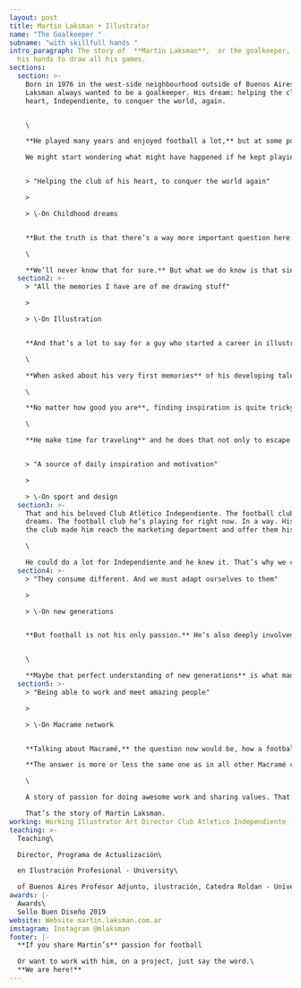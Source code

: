```yaml
---
layout: post
title: Martin Laksman • Illustrator
name: "The Goalkeeper "
subname: "with skillfull hands "
intro_paragraph: The story of  **Martín Laksman**,  or the goalkeeper, that used
  his hands to draw all his games.
sections:
  section: >-
    Born in 1976 in the west-side neighbourhood outside of Buenos Aires, Martin
    Laksman always wanted to be a goalkeeper. His dream: helping the club of his
    heart, Independiente, to conquer the world, again.


    \

    **He played many years and enjoyed football a lot,** but at some point he quit, to pursue a career in illustration and graphic design.\

    We might start wondering what might have happened if he kept playing football.


    > "Helping the club of his heart, to conquer the world again"

    >

    > \-On Childhood dreams


    **But the truth is that there’s a way more important question here:** was he a great goalkeeper because his hands were used to drawing amazing stuff? Or is he a talented illustrator because his hands were used to avoid angry balls from hitting the net?\

    \

    **We’ll never know that for sure.** But what we do know is that since his early years he enjoyed drawing. And playing football of course. But in his own words: “All the memories I have are of me drawing stuff”.
  section2: >-
    > "All the memories I have are of me drawing stuff"

    >

    > \-On Illustration


    **And that’s a lot to say for a guy who started a career in illustration and graphic design many years ago** and is now an awarded and showcased artist working for Coca-Cola, Gatorade, Time Inc., Under Armour, ESPN, Sports Illustrated and the Bundesliga, among others.\

    \

    **When asked about his very first memories** of his developing talent he can highlight the very first comic book he created and a portrait of his father. Which he illustrated at the age of ten. What was his source of inspiration at that time, he does not remember, but what he does remember is the voice of his mother telling him to draw, or as he remembers: “You have to let kids, be.”\

    \

    **No matter how good you are**, finding inspiration is quite tricky for many creatives. Martin or Laks -for his friends and colleagues- enjoys music, movies and TV shows and the most important of all: traveling.\

    \

    **He make time for traveling** and he does that not only to escape from the daily routine, but also to boost his hunger for ideas, art and new trends. Flying to different locations around the world allows him to attend congresses, visit museums and even have a 30-minutes coffee talk with someone he admires.


    > "A source of daily inspiration and motivation"

    >

    > \-On sport and design
  section3: >-
    That and his beloved Club Atlético Independiente. The football club of his
    dreams. The football club he’s playing for right now. In a way. His love for
    the club made him reach the marketing department and offer them his skills.\

    \

    He could do a lot for Independiente and he knew it. That’s why we can say it’s one of his most important clients right now. And a source of daily inspiration and motivation. Actually the devil’s illustration on Independiente ’s jersey is one of the many works of Martin Laksman for the club.
  section4: >-
    > "They consume different. And we must adapt ourselves to them"

    >

    > \-On new generations


    **But football is not his only passion.** He’s also deeply involved with the Universidad de Buenos Aires , where he is and associate professor, consults and even helped create the new Post-Graduate course. And all of that might be because he really understands new creative generations: “They are different. They live different. They consume different. And we must adapt ourselves to them. The content must be adapted to their reality”.


    \

    **Maybe that perfect understanding of new generations** is what made him enjoyed so much a specific project with Macramé: the illustrations for a novel by Federico Ceniti and Leonardo Bonucci. A great story to fight bullying while searching for true values.
  section5: >-
    > "Being able to work and meet amazing people"

    >

    > \-On Macrame network


    **Talking about Macramé,** the question now would be, how a football fan who teaches university studies and creates top of the class illustration and design work started collaborating with Macramé?\

    **The answer is more or less the same one as in all other Macramé collaborators network cases.** He worked with a guy, who worked with a guy. They became friends and they recruited him. A story we can see repeats itself on most of the talented collaborators we could see here.\

    \

    A story of passion for doing awesome work and sharing values. That’s the story of this goalkeeper with skilful hands.\

    That’s the story of Martin Laksman.
working: Working Illustrator Art Director Club Atletico Independiente - Living Argentina
teaching: >-
  Teaching\

  Director, Programa de Actualización\

  en Ilustración Profesional - University\

  of Buenos Aires Profesor Adjunto, ilustración, Catedra Roldan - University of Buenos Aires
awards: |-
  Awards\
  Sello Buen Diseño 2019
website: Website martin.laksman.com.ar
imstagram: Instagram @mlaksman
footer: |-
  **If you share Martin’s** passion for football

  Or want to work with him, on a project, just say the word.\
  **We are here!**
---
```

